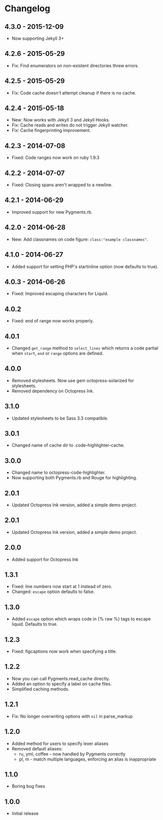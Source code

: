 # Changelog

## 4.3.0 - 2015-12-09
- Now supporting Jekyll 3+

## 4.2.6 - 2015-05-29
- Fix: Find enumerators on non-existent directories threw errors. 

## 4.2.5 - 2015-05-29
- Fix: Code cache doesn't attempt cleanup if there is no cache.

## 4.2.4 - 2015-05-18
- New: Now works with Jekyll 3 and Jekyll Hooks.
- Fix: Cache reads and writes do not trigger Jekyll watcher.
- Fix: Cache fingerprinting improvement.

## 4.2.3 - 2014-07-08
- Fixed: Code ranges now work on ruby 1.9.3
  
## 4.2.2 - 2014-07-07
- Fixed: Closing spans aren't wrapped to a newline.
  
## 4.2.1 - 2014-06-29
- Improved support for new Pygments.rb.

## 4.2.0 - 2014-06-28
- New: Add classnames on code figure: `class:"example classnames"`.

## 4.1.0 - 2014-06-27
- Added support for setting PHP's startinline option (now defaults to true).

## 4.0.3 - 2014-06-26
- Fixed: Improved escaping characters for Liquid.

## 4.0.2
- Fixed: end of range now works properly.

## 4.0.1
- Changed `get_range` method to `select_lines` which returns a code partial when `start`, `end` or `range` options are defined.

## 4.0.0
- Removed stylesheets. Now use gem octopress-solarized for stylesheets.
- Removed dependency on Octopress Ink.

## 3.1.0
- Updated stylesheets to be Sass 3.3 compatible.

## 3.0.1
- Changed name of cache dir to .code-highlighter-cache.

## 3.0.0
- Changed name to octopress-code-highlighter.
- Now supporting both Pygments.rb and Rouge for highlighting.

## 2.0.1
- Updated Octopress Ink version, added a simple demo project.

## 2.0.1
- Updated Octopress Ink version, added a simple demo project.

## 2.0.0
- Added support for Octopress Ink

## 1.3.1
- Fixed: line numbers now start at 1 instead of zero.
- Changed: `escape` option defaults to false.

## 1.3.0
- Added `escape` option which wraps code in {% raw %} tags to escape liquid. Defaults to true.

## 1.2.3
- Fixed: figcaptions now work when specifying a title.

## 1.2.2
- Now you can call Pygments.read_cache directly.
- Added an option to specify a label on cache files.
- Simplified caching methods.

## 1.2.1
- Fix: No longer overwriting options with `nil` in parse_markup

## 1.2.0
- Added method for users to specify lexer aliases
- Removed default aliases:
  - ru, yml, coffee - now handled by Pygments correctly
  - pl, m - match multiple languages, enforcing an alias is inappropriate

## 1.1.0
- Boring bug fixes

## 1.0.0
- Initial release
